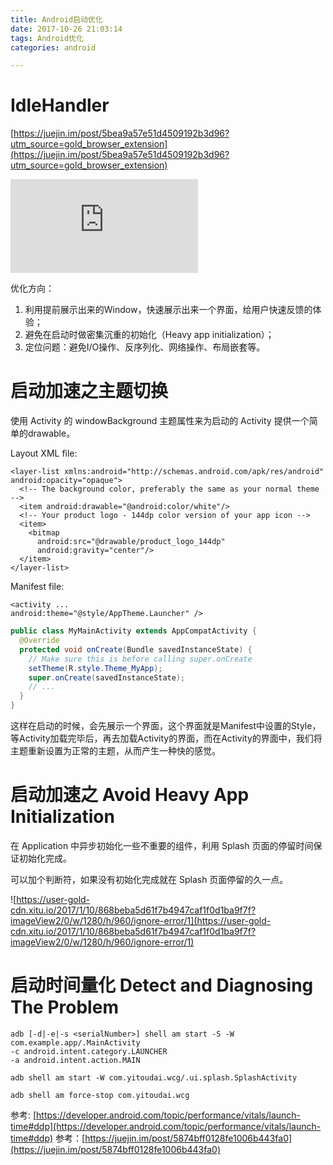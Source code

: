 ```yaml
---
title: Android启动优化
date: 2017-10-26 21:03:14
tags: Android优化
categories: android

---
```


# IdleHandler

[https://juejin.im/post/5bea9a57e51d4509192b3d96?utm_source=gold_browser_extension](https://juejin.im/post/5bea9a57e51d4509192b3d96?utm_source=gold_browser_extension)



![关于启动优化的官方教程](https://developer.android.com/topic/performance/launch-time.html)

优化方向：

1. 利用提前展示出来的Window，快速展示出来一个界面，给用户快速反馈的体验；
2. 避免在启动时做密集沉重的初始化（Heavy app initialization）；
3. 定位问题：避免I/O操作、反序列化、网络操作、布局嵌套等。

<!--more-->

# 启动加速之主题切换

使用 Activity 的 windowBackground 主题属性来为启动的 Activity 提供一个简单的drawable。

Layout XML file:

```
<layer-list xmlns:android="http://schemas.android.com/apk/res/android" android:opacity="opaque">
  <!-- The background color, preferably the same as your normal theme -->
  <item android:drawable="@android:color/white"/>
  <!-- Your product logo - 144dp color version of your app icon -->
  <item>
    <bitmap
      android:src="@drawable/product_logo_144dp"
      android:gravity="center"/>
  </item>
</layer-list>
```

Manifest file:

```
<activity ...
android:theme="@style/AppTheme.Launcher" />
```

```java
public class MyMainActivity extends AppCompatActivity {
  @Override
  protected void onCreate(Bundle savedInstanceState) {
    // Make sure this is before calling super.onCreate
    setTheme(R.style.Theme_MyApp);
    super.onCreate(savedInstanceState);
    // ...
  }
}
```

这样在启动的时候，会先展示一个界面，这个界面就是Manifest中设置的Style，等Activity加载完毕后，再去加载Activity的界面，而在Activity的界面中，我们将主题重新设置为正常的主题，从而产生一种快的感觉。

# 启动加速之 Avoid Heavy App Initialization

在 Application 中异步初始化一些不重要的组件，利用 Splash 页面的停留时间保证初始化完成。

可以加个判断符，如果没有初始化完成就在 Splash 页面停留的久一点。

![https://user-gold-cdn.xitu.io/2017/1/10/868beba5d61f7b4947caf1f0d1ba9f7f?imageView2/0/w/1280/h/960/ignore-error/1](https://user-gold-cdn.xitu.io/2017/1/10/868beba5d61f7b4947caf1f0d1ba9f7f?imageView2/0/w/1280/h/960/ignore-error/1)


# 启动时间量化 Detect and Diagnosing The Problem

```
adb [-d|-e|-s <serialNumber>] shell am start -S -W
com.example.app/.MainActivity
-c android.intent.category.LAUNCHER
-a android.intent.action.MAIN

adb shell am start -W com.yitoudai.wcg/.ui.splash.SplashActivity

adb shell am force-stop com.yitoudai.wcg
```



参考: [https://developer.android.com/topic/performance/vitals/launch-time#ddp](https://developer.android.com/topic/performance/vitals/launch-time#ddp)
参考：[https://juejin.im/post/5874bff0128fe1006b443fa0](https://juejin.im/post/5874bff0128fe1006b443fa0)



